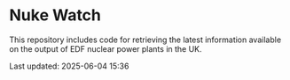 # Nuke Watch

This repository includes code for retrieving the latest information available on the output of EDF nuclear power plants in the UK.

Last updated: 2025-06-04 15:36